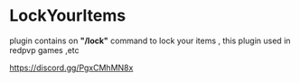 # LockYourItems
plugin contains on <b>"/lock"</b> command to lock your items , this plugin used in redpvp games ,etc

https://discord.gg/PgxCMhMN8x
